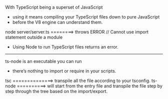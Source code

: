 With TypeScript being a superset of JavaScript
- using it means compiling your TypeScript files down to pure JavaScript 
- before the V8 engine can understand them. 

node server/server.ts ========> throws ERROR                // Cannot use import statement outside a module
- Using Node to run TypeScript files returns an error.
-------------------------------------------------------------------------------------------------------------------

ts-node is an executable you can run
- there’s nothing to import or require in your scripts.



tsc ==============> transpile all the file according to your tsconfig.
ts-node ==========> will start from the entry file and transpile the file step by step through the tree based on the import/export.